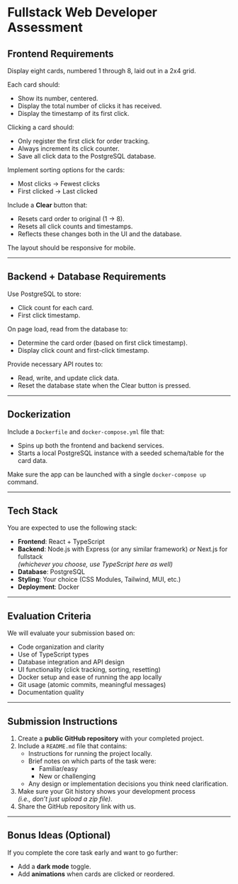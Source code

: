 # Fullstack Web Developer Assessment

## Frontend Requirements

Display eight cards, numbered 1 through 8, laid out in a 2x4 grid.

Each card should:

- Show its number, centered.
- Display the total number of clicks it has received.
- Display the timestamp of its first click.

Clicking a card should:

- Only register the first click for order tracking.
- Always increment its click counter.
- Save all click data to the PostgreSQL database.

Implement sorting options for the cards:

- Most clicks → Fewest clicks
- First clicked → Last clicked

Include a **Clear** button that:

- Resets card order to original (1 → 8).
- Resets all click counts and timestamps.
- Reflects these changes both in the UI and the database.

The layout should be responsive for mobile.

---

## Backend + Database Requirements

Use PostgreSQL to store:

- Click count for each card.
- First click timestamp.

On page load, read from the database to:

- Determine the card order (based on first click timestamp).
- Display click count and first-click timestamp.

Provide necessary API routes to:

- Read, write, and update click data.
- Reset the database state when the Clear button is pressed.

---

## Dockerization

Include a `Dockerfile` and `docker-compose.yml` file that:

- Spins up both the frontend and backend services.
- Starts a local PostgreSQL instance with a seeded schema/table for the card data.

Make sure the app can be launched with a single `docker-compose up` command.

---

## Tech Stack

You are expected to use the following stack:

- **Frontend**: React + TypeScript
- **Backend**: Node.js with Express (or any similar framework) _or_ Next.js for fullstack  
  _(whichever you choose, use TypeScript here as well)_
- **Database**: PostgreSQL
- **Styling**: Your choice (CSS Modules, Tailwind, MUI, etc.)
- **Deployment**: Docker

---

## Evaluation Criteria

We will evaluate your submission based on:

- Code organization and clarity
- Use of TypeScript types
- Database integration and API design
- UI functionality (click tracking, sorting, resetting)
- Docker setup and ease of running the app locally
- Git usage (atomic commits, meaningful messages)
- Documentation quality

---

## Submission Instructions

1. Create a **public GitHub repository** with your completed project.
2. Include a `README.md` file that contains:
   - Instructions for running the project locally.
   - Brief notes on which parts of the task were:
     - Familiar/easy
     - New or challenging
   - Any design or implementation decisions you think need clarification.
3. Make sure your Git history shows your development process  
   _(i.e., don’t just upload a zip file)_.
4. Share the GitHub repository link with us.

---

## Bonus Ideas (Optional)

If you complete the core task early and want to go further:

- Add a **dark mode** toggle.
- Add **animations** when cards are clicked or reordered.